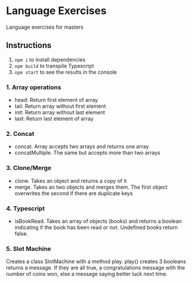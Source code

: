 # Language Exercises

Language exercises for masters

## Instructions

1. `npm i` to install dependencies
2. `npm build` to transpile Typescript
3. `npm start` to see the results in the console

### 1. Array operations

- head: Return first element of array
- tail: Return array without first element
- init: Return array without last element
- last: Return last element of array

### 2. Concat

- concat. Array accepts two arrays and returns one array
- concatMultiple. The same but accepts more than two arrays

### 3. Clone/Merge

- clone. Takes an object and returns a copy of it
- merge. Takes an two objects and merges them. The first object overwrites the second if there are duplicate keys

### 4. Typescript

- isBookRead. Takes an array of objects (books) and returns a boolean indicating if the book has been read or not. Undefined books return false.

### 5. Slot Machine

Creates a class SlotMachine with a method play. play() creates 3 booleans returns a message. If they are all true, a congratulations message with the number of coins won, else a message saying better luck next time.
